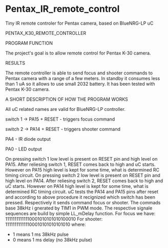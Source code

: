 # Pentax_IR_remote_control
Tiny IR remote controler for Pentax camera, based on BlueNRG-LP uC

PENTAX_K30_REMOTE_CONTROLLER

PROGRAM FUNCTION

The project's goal is to allow remote control for Pentax K-30 camera.

RESULTS

The remote controller is able to send focus and shooter commands to Pentax camera with a range of a few meters. In standby it consumes less than 1 uA so it allows to use small 2032 battery. It has been tested with Pentax K-30 camera.

A SHORT DESCRIPTION OF HOW THE PROGRAM WORKS

All uC related names are valid for BlueNRG-LP controller.

switch 1 -> PA15 + RESET - triggers focus command 

switch 2 -> PA14 + RESET - triggers shooter command

PA4 - IR diode output

PA0 - LED output


On pressing switch 1 low level is present on RESET pin and high level on PA15. After reliesing switch 1, RESET comes back to high and uC starts. However on PA15 high level is kept for some time, what is determined RC timing circuit.
On pressing switch 2 low level is present on RESET pin and high level on PA14. After reliesing switch 2, RESET comes back to high and uC starts. However on PA14 high level is kept for some time, what is determined RC timing circuit.
uC tests the PA14 and PA15 pins after reset and according to above procedure it recignized which switch has been pressed. Respectively it sends command focus or shooter.
The commads base 38kHz i gnerated by TIM1 in PWM mode. The respective signale sequences are build by simple LL_mDelay function.
For focus we have:
11111111111110001010101010100010
For shooter:
111111111111100010101010101010
where: 
- 1 means 1 ms 38kHz pulse
- 0 means 1 ms delay (no 38kHz pulse)
